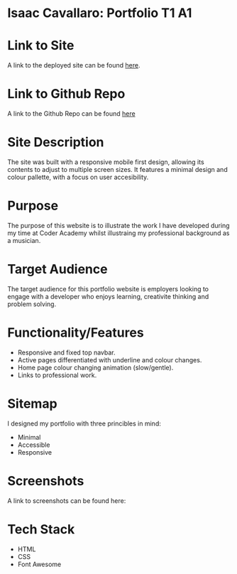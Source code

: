 # Isaac Cavallaro: Portfolio T1 A1

# Link to Site

A link to the deployed site can be found [here](https://iccoderacademyportfoliot.netlify.app/).

# Link to Github Repo

A link to the Github Repo  can be found [here](https://github.com/IsaacCavallaro/IsaacCavallaro_T1A2)

# Site Description

The site was built with a responsive mobile first design, allowing its contents to adjust to multiple screen sizes. It features a minimal design and colour pallette, with a focus on user accesibility.

# Purpose

The purpose of this website is to illustrate the work I have developed during my time at Coder Academy whilst illustraing my professional background as a musician.  

# Target Audience

The target audience for this portfolio website is employers looking to engage with a developer who enjoys learning, creativite thinking and problem solving.

# Functionality/Features

- Responsive and fixed top navbar.
- Active pages differentiated with underline and colour changes.
- Home page colour changing animation (slow/gentle).
- Links to professional work.

# Sitemap

I designed my portfolio with three princibles in mind:

- Minimal
- Accessible
- Responsive

# Screenshots

A link to screenshots can be found here:

# Tech Stack

- HTML
- CSS
- Font Awesome

